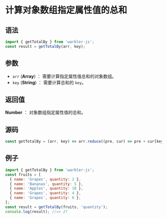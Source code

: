 # 计算对象数组指定属性值的总和

## 语法

```js
import { getTotalBy } from 'warbler-js';
const result = getTotalBy(arr, key);
```

## 参数

- `arr` (**Array**) ： 需要计算指定属性值总和的对象数组。
- `key` (**String**) ： 需要计算总和的 `key`。

## 返回值

**Number** ： 对象数组指定属性值的总和。

## 源码

```js
const getTotalBy = (arr, key) => arr.reduce((pre, cur) => pre + cur[key], 0);
```

## 例子

```js
import { getTotalBy } from 'warbler-js';
const fruits = [
  { name: 'Grapes', quantity: 2 },
  { name: 'Bananas', quantity: 5 },
  { name: 'Apples', quantity: 10 },
  { name: 'Grapes', quantity: 4 },
  { name: 'Grapes', quantity: 6 },
];
const result = getTotalBy(fruits, 'quantity');
console.log(result); //=> 27
```
